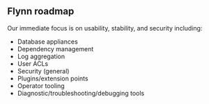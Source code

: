 ## Flynn roadmap
  
Our immediate focus is on usability, stability, and security including:

 - Database appliances
 - Dependency management
 - Log aggregation
 - User ACLs
 - Security (general)
 - Plugins/extension points
 - Operator tooling
 - Diagnostic/troubleshooting/debugging tools
